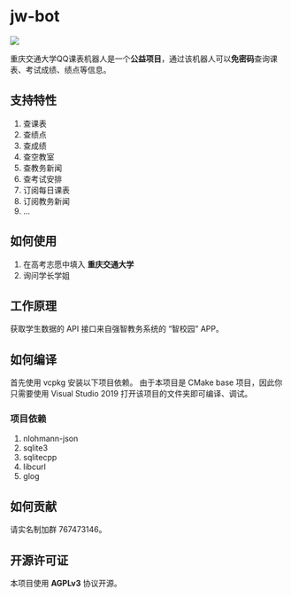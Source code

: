 # jw-bot
![](https://github.com/cyanray/jw-bot/workflows/Build/badge.svg)

重庆交通大学QQ课表机器人是一个**公益项目**，通过该机器人可以**免密码**查询课表、考试成绩、绩点等信息。

## 支持特性
1. 查课表
2. 查绩点
3. 查成绩
4. 查空教室
5. 查教务新闻
6. 查考试安排
7. 订阅每日课表
8. 订阅教务新闻
9. ...

## 如何使用
1. 在高考志愿中填入 **重庆交通大学**
2. 询问学长学姐

## 工作原理
获取学生数据的 API 接口来自强智教务系统的 “智校园” APP。

## 如何编译
首先使用 vcpkg 安装以下项目依赖。
由于本项目是 CMake base 项目，因此你只需要使用 Visual Studio 2019 打开该项目的文件夹即可编译、调试。

### 项目依赖
1. nlohmann-json
2. sqlite3
3. sqlitecpp
4. libcurl
5. glog

## 如何贡献
请实名制加群 767473146。

## 开源许可证
本项目使用 **AGPLv3** 协议开源。
